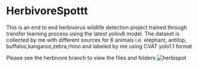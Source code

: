 # HerbivoreSpottt
This is an end to end herbivorus wildlife detection project trained through transfer learning process using the latest yolov8 model. The dataset is collected by me with different sources for 6 animals i.e. elephant, antilop, buffaloo,kangaroo,zebra,rhino and labeled by me using CVAT yolo1.1 format

Please see the herbivore branch to view the files and folders
![herbispot](https://github.com/Yati866/HerbivoreSpottt/assets/66166486/63fb865e-95d3-45fe-a848-8be4c37b01b3)
